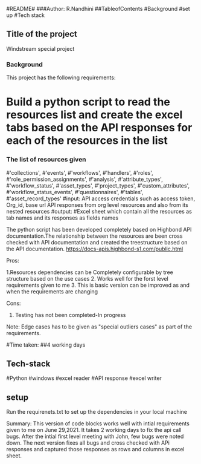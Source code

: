 #README#
###Author: R.Nandhini
##TableofContents
#Background
#set up
#Tech stack
## Title of the project
Windstream special project

### Background
This project has the following requirements:

# Build a python script to read the resources list and create the excel tabs based on the API responses for each of the resources in the list
### The list of resources given
#'collections',
#'events',
#'workflows',
#'handlers',
#'roles',
#'role_permission_assignments',
#'analysis',
#'attribute_types',
#'workflow_status',
#'asset_types',
#'project_types',
#'custom_attributes',
#'workflow_status_events',
#'questionnaires',
#'tables',
#'asset_record_types'
#input:
API access credentials such as access token, Org_id, base url
API responses from org level resources and also from its nested resources
#output:
#Excel sheet which contain all the resources as tab names and its responses as fields names

The python script has been developed completely based on Highbond API documentation.The relationship between the resources are been cross checked with API documentation and created the treestructure based on the API documentation.
https://docs-apis.highbond-s1.com/public.html

Pros:

1.Resources dependencies can be Completely configurable by tree structure based on the use cases
2. Works well for the forst level requirements given to me
3. This is basic version can be improved as and when the requirements are changing 

Cons:
1. Testing has not been completed-In progress

Note: Edge cases has to be given as "special outliers  cases" as part of the requirements. 

#Time taken:
##4 working days
## Tech-stack
#Python
#windows
#excel reader
#API response
#excel writer
## setup
Run the requirenets.txt to set up the dependencies in your local machine

Summary: 
This version of code blocks works well with intial requirements given to me on June 29,2021. It takes 2 working days to fix the api call  bugs. After the intial first level meeting with John, few bugs were noted down. The next version fixes all bugs and cross checked with APi responses and captured those responses as rows and columns in excel sheet.






